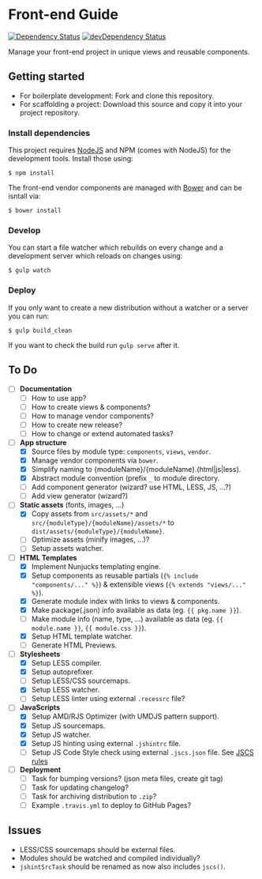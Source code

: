 # Front-end Guide

[![Dependency Status](https://david-dm.org/jbmoelker/front-end-guide.svg?theme=shields.io)](https://david-dm.org/jbmoelker/front-end-guide)
[![devDependency Status](https://david-dm.org/jbmoelker/front-end-guide/dev-status.svg?theme=shields.io)](https://david-dm.org/jbmoelker/front-end-guide#info=devDependencies)

Manage your front-end project in unique views and reusable components.

## Getting started

* For boilerplate development: Fork and clone this repository.
* For scaffolding a project: Download this source and copy it into your project repository.

### Install dependencies

This project requires [NodeJS](http://nodejs.org/) and NPM (comes with NodeJS) for the development tools. Install those using:

	$ npm install
    
The front-end vendor components are managed with [Bower](http://bower.io/) and can be isntall via:

	$ bower install

### Develop 

You can start a file watcher which rebuilds on every change and a development server which reloads on changes using:
 
    $ gulp watch

### Deploy

If you only want to create a new distribution without a watcher or a server you can run:
 
	$ gulp build_clean

If you want to check the build run `gulp serve` after it.


## To Do

* [ ] **Documentation**
	* [ ] How to use app?
	* [ ] How to create views & components?
	* [ ] How to manage vendor components?
	* [ ] How to create new release?
	* [ ] How to change or extend automated tasks?

* [ ] **App structure**
	* [X] Source files by module type: `components`, `views`, `vendor`.
	* [X] Manage vendor components via `bower`.
	* [X] Simplify naming to {moduleName}/{moduleName}.(html|js|less).
	* [X] Abstract module convention (prefix `_` to module directory.
	* [ ] Add component generator (wizard? use HTML, LESS, JS, ...?)
	* [ ] Add view generator (wizard?)

* [ ] **Static assets** (fonts, images, ...)
	* [X] Copy assets from `src/assets/*` and `src/{moduleType}/{moduleName}/assets/*` to `dist/assets/{moduleType}/{moduleName}`.
	* [ ] Optimize assets (minify images, ...)?
	* [ ] Setup assets watcher.

* [ ] **HTML Templates**
	* [X] Implement Nunjucks templating engine.
	* [X] Setup components as reusable partials (`{% include "components/..." %}`) & extensible views (`{% extends "views/..." %}`).
	* [X] Generate module index with links to views & components.
	* [X] Make package(.json) info available as data (eg. `{{ pkg.name }}`).
	* [ ] Make module info (name, type, ...) available as data (eg. `{{ module.name }}`, `{{ module.css }}`).
	* [X] Setup HTML template watcher.
	* [ ] Generate HTML Previews.

* [ ] **Stylesheets**
	* [X] Setup LESS compiler.
	* [X] Setup autoprefixer.
	* [ ] Setup LESS/CSS sourcemaps.
	* [X] Setup LESS watcher.
	* [ ] Setup LESS linter using external `.recessrc` file?
	
* [ ] **JavaScripts**
	* [X] Setup AMD/RJS Optimizer (with UMDJS pattern support).
	* [X] Setup JS sourcemaps.
	* [X] Setup JS watcher.
	* [X] Setup JS hinting using external `.jshintrc` file.
	* [ ] Setup JS Code Style check using external `.jscs.json` file. See [JSCS rules](https://github.com/jscs-dev/node-jscs#rules)
	
* [ ] **Deployment**
	* [ ] Task for bumping versions? (json meta files, create git tag)
	* [ ] Task for updating changelog?
	* [ ] Task for archiving distribution to `.zip`?
	* [ ] Example `.travis.yml` to deploy to GitHub Pages?
	
## Issues

* LESS/CSS sourcemaps should be external files.
* Modules should be watched and compiled individually?
* `jshintSrcTask` should be renamed as now also includes `jscs()`.